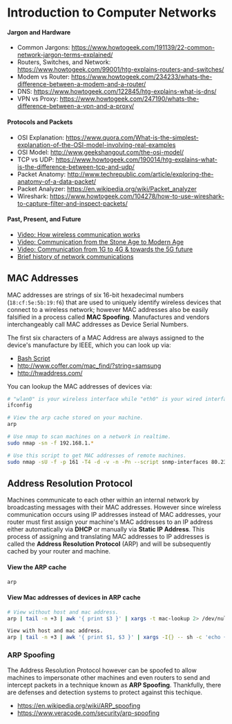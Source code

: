 # Introduction to Computer Networks

#### Jargon and Hardware
- Common Jargons: https://www.howtogeek.com/191139/22-common-network-jargon-terms-explained/
- Routers, Switches, and Network: https://www.howtogeek.com/99001/htg-explains-routers-and-switches/
- Modem vs Router: https://www.howtogeek.com/234233/whats-the-difference-between-a-modem-and-a-router/
- DNS: https://www.howtogeek.com/122845/htg-explains-what-is-dns/
- VPN vs Proxy: https://www.howtogeek.com/247190/whats-the-difference-between-a-vpn-and-a-proxy/

#### Protocols and Packets
- OSI Explanation: https://www.quora.com/What-is-the-simplest-explanation-of-the-OSI-model-involving-real-examples
- OSI Model: http://www.geekshangout.com/the-osi-model/
- TCP vs UDP: https://www.howtogeek.com/190014/htg-explains-what-is-the-difference-between-tcp-and-udp/
- Packet Anatomy: http://www.techrepublic.com/article/exploring-the-anatomy-of-a-data-packet/
- Packet Analyzer: https://en.wikipedia.org/wiki/Packet_analyzer
- Wireshark: https://www.howtogeek.com/104278/how-to-use-wireshark-to-capture-filter-and-inspect-packets/

#### Past, Present, and Future
- [Video: How wireless communication works](https://www.youtube.com/watch?v=yo1e9C9OL9E)
- [Video: Communication from the Stone Age to Modern Age](https://www.youtube.com/watch?v=oxTUC5I22LU)
- [Video: Communication from 1G to 4G & towards the 5G future](https://www.youtube.com/watch?v=2nsEAw_SirQ)
- [Brief history of network communications](http://www.computerhistory.org/timeline/networking-the-web/)

## MAC Addresses
MAC addresses are strings of six 16-bit hexadecimal numbers (`18:cf:5e:5b:19:f6`)
that are used to uniquely identify wireless devices that connect to a wireless network;
however MAC addresses also be easily falsified in a process called **MAC Spoofing**.
Manufactures and vendors interchangeably call MAC addresses as Device Serial Numbers.

The first six characters of a MAC Address are always assigned to the device's
manufacture by IEEE, which you can look up via:

- [Bash Script](https://github.com/codenameyau/dotfiles/blob/master/bin/mac-lookup)
- http://www.coffer.com/mac_find/?string=samsung
- http://hwaddress.com/

You can lookup the MAC addresses of devices via:

```bash
# "wlan0" is your wireless interface while "eth0" is your wired interface.
ifconfig

# View the arp cache stored on your machine.
arp

# Use nmap to scan machines on a network in realtime.
sudo nmap -sn -f 192.168.1.*

# Use this script to get MAC addresses of remote machines.
sudo nmap -sU -f -p 161 -T4 -d -v -n -Pn --script snmp-interfaces 80.234.33.182
```

## Address Resolution Protocol
Machines communicate to each other within an internal network by broadcasting messages
with their MAC addresses. However since wireless communication occurs using IP addresses
instead of MAC addresses, your router must first assign your machine's MAC addresses
to an IP address either automatically via **DHCP** or manually via **Static IP Address**.
This process of assigning and translating MAC addresses to IP addresses
is called the **Address Resolution Protocol** (ARP) and will be subsequently
cached by your router and machine.

#### View the ARP cache
```bash
arp
```

#### View Mac addresses of devices in ARP cache
```bash
# View without host and mac address.
arp | tail -n +3 | awk '{ print $3 }' | xargs -t mac-lookup 2> /dev/null

View with host and mac address.
arp | tail -n +3 | awk '{ print $1, $3 }' | xargs -I{} -- sh -c 'echo {}; mac-lookup {}'
```

### ARP Spoofing
The Address Resolution Protocol however can be spoofed to allow machines
to impersonate other machines and even routers to send and intercept packets
in a technique known as **ARP Spoofing**. Thankfully, there are defenses
and detection systems to protect against this techique.

- https://en.wikipedia.org/wiki/ARP_spoofing
- https://www.veracode.com/security/arp-spoofing
